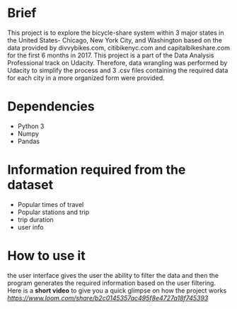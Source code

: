 # Brief
This project is to explore the bicycle-share system within 3 major states in the United States- Chicago, New York City, and Washington based on the data provided by divvybikes.com, citibikenyc.com and capitalbikeshare.com for the first 6 months in 2017. This project is a part of the Data Analysis Professional track on Udacity. Therefore, data wrangling was performed by Udacity to simplify the process and 3 .csv files containing the required data for each city in a more organized form were provided.

# Dependencies
* Python 3
* Numpy
* Pandas

# Information required from the dataset
* Popular times of travel
* Popular stations and trip
* trip duration
* user info

# How to use it
the user interface gives the user the ability to filter the data and then the program generates the required information based on the user filtering. 
Here is a __short video__ to give you a quick glimpse on how the project works *https://www.loom.com/share/b2c0145357ac495f8e4727a18f745393*

